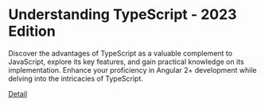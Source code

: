 # Understanding TypeScript - 2023 Edition

Discover the advantages of TypeScript as a valuable complement to JavaScript, explore its key features, and gain practical knowledge on its implementation. Enhance your proficiency in Angular 2+ development while delving into the intricacies of TypeScript. 

[Detail](https://eduitfree.com/courses/understanding-typescript-2023-edition)